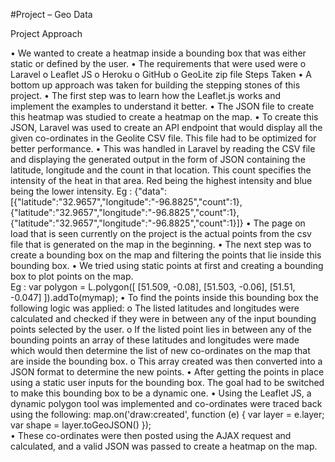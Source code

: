 #Project – Geo Data 

Project Approach  

•  We wanted to create a heatmap inside a bounding box that was either static or defined by the user. 
•  The requirements that were used were
  o  Laravel 
  o  Leaflet JS 
  o  Heroku
  o  GitHub 
  o  GeoLite zip file Steps Taken 
•  A bottom up approach was taken for building the stepping stones of this project. 
•  The first step was to learn how the Leaflet.js works and implement the examples to understand it better. 
•  The JSON file to create this heatmap was studied to create a heatmap on the map. 
•  To create this JSON, Laravel was used to create an API endpoint that would display all the given co-ordinates in the Geolite CSV file. This file had to be optimized for better performance. 
•  This was handled in Laravel by reading the CSV file and displaying the generated output in the form of JSON containing the latitude, longitude and the count in that location. This count specifies the intensity of the heat in that area. Red being the highest intensity and blue being the lower intensity. Eg : {"data":[{"latitude":"32.9657","longitude":"-96.8825","count":1},{"latitude":"32.9657","longitude":"-96.8825","count":1},{"latitude":"32.9657","longitude":"-96.8825","count":1}]} 
•  The page on load that is seen currently on the project is the actual points from the csv file that is generated on the map in the beginning. 
•  The next step was to create a bounding box on the map and filtering the points that lie inside this bounding box. 
•  We tried using static points at first and creating a bounding box to plot points on the map.  
Eg : var polygon = L.polygon([  [51.509, -0.08],  [51.503, -0.06],  [51.51, -0.047] ]).addTo(mymap); 
•  To find the points inside this bounding box the following logic was applied: 
  o  The listed latitudes and longitudes were calculated and checked if they were in between any of the input bounding points selected by the user. 
  o  If the listed point lies in between any of the bounding points an array of these latitudes and longitudes were made which would then determine the list of new co-ordinates on the map that are inside the bounding box. 
  o  This array created was then converted into a JSON format to determine the new points. 
•  After getting the points in place using a static user inputs for the bounding box. The goal had to be switched to make this bounding box to be a dynamic one. 
•  Using the Leaflet JS, a dynamic polygon tool was implemented and co-ordinates were traced back using the following: map.on('draw:created', function (e) { var layer = e.layer; var shape = layer.toGeoJSON() });  
•  These co-ordinates were then posted using the AJAX request and calculated, and a valid JSON was passed to create a heatmap on the map. 
